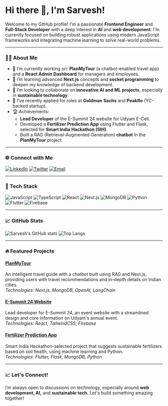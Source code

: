 # Hi there 👋, I'm Sarvesh!

Welcome to my GitHub profile! I'm a passionate **Frontend Engineer** and **Full-Stack Developer** with a deep interest in **AI** and **web development**. I'm currently focused on building robust applications using modern JavaScript frameworks and integrating machine learning to solve real-world problems.

---

### 👨‍💻 About Me

- 🔭 I’m currently working on: **PlanMyTour** (a chatbot-enabled travel app) and a **React Admin Dashboard** for managers and employees.
- 🌱 I’m learning advanced **Next.js** concepts and **socket programming** to deepen my knowledge of backend development.
- 👯 I’m looking to collaborate on **innovative AI and ML projects**, especially in **sustainable technology**.
- 💼 I’ve recently applied for roles at **Goldman Sachs** and **Peakflo** (YC-backed startup).
- 🏆 Achievements:  
   - **Lead Developer** of the E-Summit 24 website for Udyam E-Cell.
   - Developed a **Fertilizer Prediction App** using Flutter and Flask, selected for **Smart India Hackathon (SIH)**.
   - Built a RAG (Retrieval-Augmented Generation) **chatbot** in the **PlanMyTour** project.

---

### 🌐 Connect with Me

[![LinkedIn](https://img.shields.io/badge/LinkedIn-blue?style=flat&logo=linkedin&logoColor=white)](https://www.linkedin.com/in/sarvesh) 
[![Twitter](https://img.shields.io/badge/Twitter-blue?style=flat&logo=twitter&logoColor=white)](https://twitter.com/sarvesh)
[![Email](https://img.shields.io/badge/Email-D14836?style=flat&logo=gmail&logoColor=white)](mailto:sarvesh@gmail.com)

---

### 🚀 Tech Stack

![JavaScript](https://img.shields.io/badge/JavaScript-323330?style=flat&logo=javascript&logoColor=F7DF1E)
![TypeScript](https://img.shields.io/badge/TypeScript-007ACC?style=flat&logo=typescript&logoColor=white)
![React](https://img.shields.io/badge/React-20232A?style=flat&logo=react&logoColor=61DAFB)
![Next.js](https://img.shields.io/badge/Next.js-000000?style=flat&logo=nextdotjs&logoColor=white)
![MongoDB](https://img.shields.io/badge/MongoDB-4EA94B?style=flat&logo=mongodb&logoColor=white)
![Python](https://img.shields.io/badge/Python-14354C?style=flat&logo=python&logoColor=white)
![Flutter](https://img.shields.io/badge/Flutter-02569B?style=flat&logo=flutter&logoColor=white)
![Firebase](https://img.shields.io/badge/Firebase-FFCA28?style=flat&logo=firebase&logoColor=white)

---

### 📈 GitHub Stats

![Sarvesh's GitHub stats](https://github-readme-stats.vercel.app/api?username=sarvesh&show_icons=true&theme=radical)
![Top Langs](https://github-readme-stats.vercel.app/api/top-langs/?username=sarvesh&layout=compact&theme=radical)

---

### 🔥 Featured Projects

#### [PlanMyTour](https://github.com/sarvesh/PlanMyTour)
An intelligent travel guide with a chatbot built using RAG and Next.js, providing users with travel recommendations and in-depth details on Indian cities.  
*Technologies: Next.js, MongoDB, OpenAI, LangChain*

#### [E-Summit 24 Website](https://github.com/sarvesh/ESummit24)
Lead developer for E-Summit 24, an event website with a streamlined design and core information on Udyam's annual event.  
*Technologies: React, TailwindCSS, Firebase*

#### [Fertilizer Prediction App](https://github.com/sarvesh/FertilizerPredictionApp)
Smart India Hackathon-selected project that suggests sustainable fertilizers based on soil health, using machine learning and Python.  
*Technologies: Flutter, Flask, MongoDB, Python*

---

### 📈 Let's Connect!
I’m always open to discussions on technology, especially around **web development, AI,** and **sustainable tech.** Let's build something amazing together!

